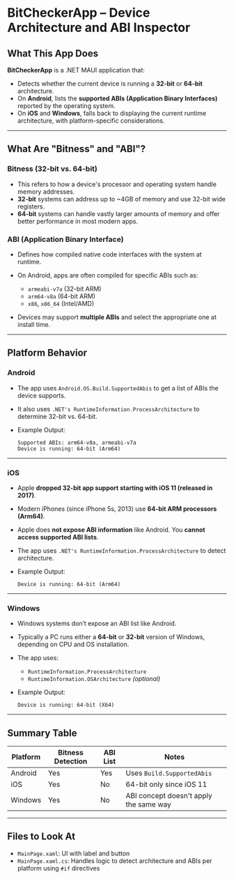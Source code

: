 # BitCheckerApp – Device Architecture and ABI Inspector

## What This App Does

**BitCheckerApp** is a .NET MAUI application that:

* Detects whether the current device is running a **32-bit** or **64-bit** architecture.
* On **Android**, lists the **supported ABIs (Application Binary Interfaces)** reported by the operating system.
* On **iOS** and **Windows**, falls back to displaying the current runtime architecture, with platform-specific considerations.

---

## What Are "Bitness" and "ABI"?

### Bitness (32-bit vs. 64-bit)

* This refers to how a device's processor and operating system handle memory addresses.
* **32-bit** systems can address up to \~4GB of memory and use 32-bit wide registers.
* **64-bit** systems can handle vastly larger amounts of memory and offer better performance in most modern apps.

### ABI (Application Binary Interface)

* Defines how compiled native code interfaces with the system at runtime.
* On Android, apps are often compiled for specific ABIs such as:

  * `armeabi-v7a` (32-bit ARM)
  * `arm64-v8a` (64-bit ARM)
  * `x86`, `x86_64` (Intel/AMD)
* Devices may support **multiple ABIs** and select the appropriate one at install time.

---

## Platform Behavior

### **Android**

* The app uses `Android.OS.Build.SupportedAbis` to get a list of ABIs the device supports.
* It also uses `.NET's RuntimeInformation.ProcessArchitecture` to determine 32-bit vs. 64-bit.
* Example Output:

  ```
  Supported ABIs: arm64-v8a, armeabi-v7a
  Device is running: 64-bit (Arm64)
  ```

---

### **iOS**

* Apple **dropped 32-bit app support starting with iOS 11 (released in 2017)**.

* Modern iPhones (since iPhone 5s, 2013) use **64-bit ARM processors (Arm64)**.

* Apple does **not expose ABI information** like Android. You **cannot access supported ABI lists**.

* The app uses `.NET's RuntimeInformation.ProcessArchitecture` to detect architecture.

* Example Output:

  ```
  Device is running: 64-bit (Arm64)
  ```

---

### **Windows**

* Windows systems don’t expose an ABI list like Android.
* Typically a PC runs either a **64-bit** or **32-bit** version of Windows, depending on CPU and OS installation.
* The app uses:

  * `RuntimeInformation.ProcessArchitecture`
  * `RuntimeInformation.OSArchitecture` *(optional)*
* Example Output:

  ```
  Device is running: 64-bit (X64)
  ```

---

## Summary Table

| Platform | Bitness Detection | ABI List | Notes                                  |
| -------- | ----------------- | -------- | -------------------------------------- |
| Android  | Yes             | Yes    | Uses `Build.SupportedAbis`             |
| iOS      | Yes             | No     | 64-bit only since iOS 11               |
| Windows  | Yes             | No     | ABI concept doesn't apply the same way |

---

## Files to Look At

* `MainPage.xaml`: UI with label and button
* `MainPage.xaml.cs`: Handles logic to detect architecture and ABIs per platform using `#if` directives
